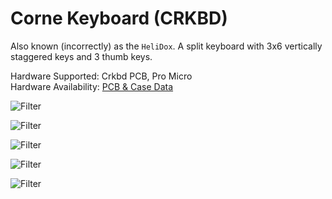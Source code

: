 # Corne Keyboard (CRKBD)

Also known (incorrectly) as the `HeliDox`. 
A split keyboard with 3x6 vertically staggered keys and 3 thumb keys.

Hardware Supported: Crkbd PCB, Pro Micro  
Hardware Availability: [PCB & Case Data](https://github.com/foostan/crkbd)

![Filter](/img/crkbd/crkbd_1.png)

![Filter](/img/crkbd/crkbd_2.png)

![Filter](/img/crkbd/crkbd_3.png)

![Filter](/img/crkbd/crkbd_4.png)

![Filter](/img/crkbd/crkbd_5.png)

